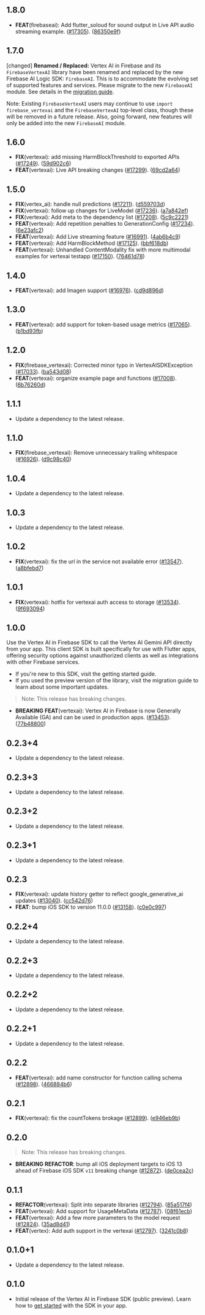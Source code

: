 ## 1.8.0

 - **FEAT**(firebaseai): Add flutter_soloud for sound output in Live API audio streaming example.  ([#17305](https://github.com/firebase/flutterfire/issues/17305)). ([86350e9f](https://github.com/firebase/flutterfire/commit/86350e9f36534cb0dd871f61dba70a44aee7a427))

## 1.7.0

[changed] **Renamed / Replaced:** Vertex AI in Firebase and its `FirebaseVertexAI` library have been renamed and replaced by the new Firebase AI Logic SDK: `FirebaseAI`. This is to accommodate the evolving set of supported features and services. Please migrate to the new `FirebaseAI` module. See details in the [migration guide](https://firebase.google.com/docs/vertex-ai/migrate-to-latest-sdk).

Note: Existing `FirebaseVertexAI` users may continue to use `import firebase_vertexai` and the `FirebaseVertexAI` top-level class, though these will be removed in a future release. Also, going forward, new features will only be added into the new `FirebaseAI` module.

## 1.6.0

 - **FIX**(vertexai): add missing HarmBlockThreshold to exported APIs ([#17249](https://github.com/firebase/flutterfire/issues/17249)). ([59d902c6](https://github.com/firebase/flutterfire/commit/59d902c63bd1bd040f5357cb6a341db446429430))
 - **FEAT**(vertexai): Live API breaking changes ([#17299](https://github.com/firebase/flutterfire/issues/17299)). ([69cd2a64](https://github.com/firebase/flutterfire/commit/69cd2a640d25e0f2b623f2e631d090ead8af140d))

## 1.5.0

 - **FIX**(vertex_ai): handle null predictions ([#17211](https://github.com/firebase/flutterfire/issues/17211)). ([d559703d](https://github.com/firebase/flutterfire/commit/d559703d71904918fc5c0e8ad02b86313738d263))
 - **FIX**(vertexai): follow up changes for LiveModel ([#17236](https://github.com/firebase/flutterfire/issues/17236)). ([a7a842ef](https://github.com/firebase/flutterfire/commit/a7a842ef3ecee197dc5c2eefd12781086071d53b))
 - **FIX**(vertexai): Add meta to the dependency list ([#17208](https://github.com/firebase/flutterfire/issues/17208)). ([5c9c2221](https://github.com/firebase/flutterfire/commit/5c9c222198dc9ea8d1af8535e8d64ca2e2174ea4))
 - **FEAT**(vertexai): Add repetition penalties to GenerationConfig ([#17234](https://github.com/firebase/flutterfire/issues/17234)). ([6e23afc2](https://github.com/firebase/flutterfire/commit/6e23afc2d7d1ed177f8c54741f2e26a6cbb892e8))
 - **FEAT**(vertexai): Add Live streaming feature ([#16991](https://github.com/firebase/flutterfire/issues/16991)). ([4ab6b4c9](https://github.com/firebase/flutterfire/commit/4ab6b4c92878eec4c12b2bf57553d85a2288b8f3))
 - **FEAT**(vertexai): Add HarmBlockMethod ([#17125](https://github.com/firebase/flutterfire/issues/17125)). ([bbf618db](https://github.com/firebase/flutterfire/commit/bbf618dbb0def1c9afaccedf6fcddda80d8c96ac))
 - **FEAT**(vertexai): Unhandled ContentModality fix with more multimodal examples for vertexai testapp ([#17150](https://github.com/firebase/flutterfire/issues/17150)). ([76461d78](https://github.com/firebase/flutterfire/commit/76461d78631d5e9ce128f5cb79bc21483fd53508))

## 1.4.0

 - **FEAT**(vertexai): add Imagen support ([#16976](https://github.com/firebase/flutterfire/issues/16976)). ([cd9d896d](https://github.com/firebase/flutterfire/commit/cd9d896d87ffe9f4949b025ddbb13b88bafbc176))

## 1.3.0

 - **FEAT**(vertexai): add support for token-based usage metrics ([#17065](https://github.com/firebase/flutterfire/issues/17065)). ([b1bd93fb](https://github.com/firebase/flutterfire/commit/b1bd93fb25dbe36621fbc4b13e13bec805b79328))

## 1.2.0

 - **FIX**(firebase_vertexai): Corrected minor typo in VertexAISDKException ([#17033](https://github.com/firebase/flutterfire/issues/17033)). ([ba543d08](https://github.com/firebase/flutterfire/commit/ba543d08a68f60476ce2b2260506fe035c503aaa))
 - **FEAT**(vertexai): organize example page and functions ([#17008](https://github.com/firebase/flutterfire/issues/17008)). ([6b76260d](https://github.com/firebase/flutterfire/commit/6b76260de7bc03aa6e1cd68bed2e224d53437239))

## 1.1.1

 - Update a dependency to the latest release.

## 1.1.0

 - **FIX**(firebase_vertexai): Remove unnecessary trailing whitespace ([#16926](https://github.com/firebase/flutterfire/issues/16926)). ([d9c98c40](https://github.com/firebase/flutterfire/commit/d9c98c403b4652c2a962c015e0f05d21ae580a71))

## 1.0.4

 - Update a dependency to the latest release.

## 1.0.3

 - Update a dependency to the latest release.

## 1.0.2

 - **FIX**(vertexai): fix the url in the service not available error ([#13547](https://github.com/firebase/flutterfire/issues/13547)). ([a8bfebd7](https://github.com/firebase/flutterfire/commit/a8bfebd7295f26f7ef16e2ed51a8ccaa35755c46))

## 1.0.1

 - **FIX**(vertexai): hotfix for vertexai auth access to storage ([#13534](https://github.com/firebase/flutterfire/issues/13534)). ([9f693094](https://github.com/firebase/flutterfire/commit/9f6930947dbd35a61c583c17bb128f1af4702a5d))

## 1.0.0

Use the Vertex AI in Firebase SDK to call the Vertex AI Gemini API directly from your app. This client SDK is built specifically for use with Flutter apps, offering security options against unauthorized clients as well as integrations with other Firebase services.

  * If you're new to this SDK, visit the getting started guide.
  * If you used the preview version of the library, visit the migration guide to learn about some important updates.

> Note: This release has breaking changes.

 - **BREAKING** **FEAT**(vertexai): Vertex AI in Firebase is now Generally Available (GA) and can be used in production apps. ([#13453](https://github.com/firebase/flutterfire/issues/13453)). ([77b48800](https://github.com/firebase/flutterfire/commit/77b488001a2b68b46ccff4fc96d143ef891d3e5a))

## 0.2.3+4

 - Update a dependency to the latest release.

## 0.2.3+3

 - Update a dependency to the latest release.

## 0.2.3+2

 - Update a dependency to the latest release.

## 0.2.3+1

 - Update a dependency to the latest release.

## 0.2.3

 - **FIX**(vertexai): update history getter to reflect google_generative_ai updates ([#13040](https://github.com/firebase/flutterfire/issues/13040)). ([cc542d76](https://github.com/firebase/flutterfire/commit/cc542d76b989d550f29a9b0a1adb761da64372a7))
 - **FEAT**: bump iOS SDK to version 11.0.0 ([#13158](https://github.com/firebase/flutterfire/issues/13158)). ([c0e0c997](https://github.com/firebase/flutterfire/commit/c0e0c99703ea394d1bb873ac225c5fe3539b002d))

## 0.2.2+4

 - Update a dependency to the latest release.

## 0.2.2+3

 - Update a dependency to the latest release.

## 0.2.2+2

 - Update a dependency to the latest release.

## 0.2.2+1

 - Update a dependency to the latest release.

## 0.2.2

 - **FEAT**(vertexai): add name constructor for function calling schema ([#12898](https://github.com/firebase/flutterfire/issues/12898)). ([466884b6](https://github.com/firebase/flutterfire/commit/466884b6474b47ffe4f3f4ca5b3e989a5898dba9))

## 0.2.1

 - **FIX**(vertexai): fix the countTokens brokage ([#12899](https://github.com/firebase/flutterfire/issues/12899)). ([e946eb9b](https://github.com/firebase/flutterfire/commit/e946eb9b429da16bea617b68dda32f23d0deb5bc))

## 0.2.0

> Note: This release has breaking changes.

 - **BREAKING** **REFACTOR**: bump all iOS deployment targets to iOS 13 ahead of Firebase iOS SDK `v11` breaking change ([#12872](https://github.com/firebase/flutterfire/issues/12872)). ([de0cea2c](https://github.com/firebase/flutterfire/commit/de0cea2c3c36694a76361be784255986fac84a43))

## 0.1.1

 - **REFACTOR**(vertexai): Split into separate libraries ([#12794](https://github.com/firebase/flutterfire/issues/12794)). ([85a517f4](https://github.com/firebase/flutterfire/commit/85a517f42930ce902881be9b321e360b0801530f))
 - **FEAT**(vertexai): Add support for UsageMetaData ([#12787](https://github.com/firebase/flutterfire/issues/12787)). ([08f61ecb](https://github.com/firebase/flutterfire/commit/08f61ecb05526d52a469436248833d5d93f85298))
 - **FEAT**(vertexai): Add a few more parameters to the model request ([#12824](https://github.com/firebase/flutterfire/issues/12824)). ([35ad8d41](https://github.com/firebase/flutterfire/commit/35ad8d41237af2190c9a6ef2ebdfff08b4e813cf))
 - **FEAT**(vertex): Add auth support in the vertexai ([#12797](https://github.com/firebase/flutterfire/issues/12797)). ([3241c0b8](https://github.com/firebase/flutterfire/commit/3241c0b8a9a7dbb4d8ba85d5d0ace35b82204222))

## 0.1.0+1

 - Update a dependency to the latest release.

## 0.1.0

- Initial release of the Vertex AI in Firebase SDK (public preview). Learn how to [get started](https://firebase.google.com/docs/vertex-ai/get-started) with the SDK in your app.
